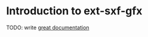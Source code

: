 # Introduction to ext-sxf-gfx

TODO: write [great documentation](http://jacobian.org/writing/great-documentation/what-to-write/)

